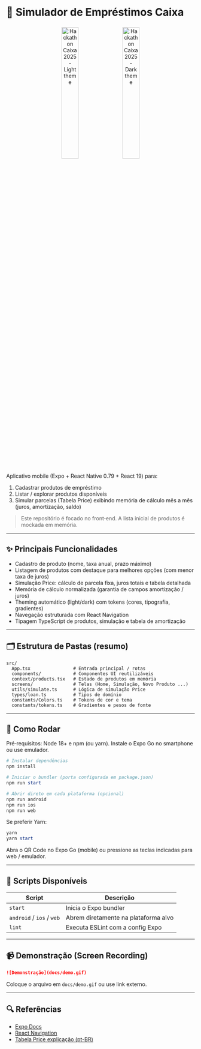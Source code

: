 # 📱 Simulador de Empréstimos Caixa

<p align="center">
  <img 
    src="https://github.com/user-attachments/assets/2503a9de-2b19-424e-9291-f484ccb1aff9" 
    alt="Hackathon Caixa 2025 - Light theme" 
    width="30%" 
    style="border-radius:12px; margin:4px;" 
  />
  <img 
    src="https://github.com/user-attachments/assets/6b635c3c-22b9-451d-b222-bb8577f08518" 
    alt="Hackathon Caixa 2025 - Dark theme" 
    width="30%" 
    style="border-radius:12px; margin:4px;" 
  />
</>





Aplicativo mobile (Expo + React Native 0.79 + React 19) para:
1. Cadastrar produtos de empréstimo
2. Listar / explorar produtos disponíveis
3. Simular parcelas (Tabela Price) exibindo memória de cálculo mês a mês (juros, amortização, saldo)

> Este repositório é focado no front‑end. A lista inicial de produtos é mockada em memória.

---
## ✨ Principais Funcionalidades

- Cadastro de produto (nome, taxa anual, prazo máximo)
- Listagem de produtos com destaque para melhores opções (com menor taxa de juros)
- Simulação Price: cálculo de parcela fixa, juros totais e tabela detalhada
- Memória de cálculo normalizada (garantia de campos amortização / juros)
- Theming automático (light/dark) com tokens (cores, tipografia, gradientes)
- Navegação estruturada com React Navigation
- Tipagem TypeScript de produtos, simulação e tabela de amortização

---
## 🗂️ Estrutura de Pastas (resumo)

```
src/
  App.tsx                # Entrada principal / rotas
  components/            # Componentes UI reutilizáveis
  context/products.tsx   # Estado de produtos em memória
  screens/               # Telas (Home, Simulação, Novo Produto ...)
  utils/simulate.ts      # Lógica de simulação Price
  types/loan.ts          # Tipos de domínio
  constants/Colors.ts    # Tokens de cor e tema
  constants/tokens.ts    # Gradientes e pesos de fonte
```

---
## 🚀 Como Rodar

Pré‑requisitos: Node 18+ e npm (ou yarn). Instale o Expo Go no smartphone ou use emulador.

```powershell
# Instalar dependências
npm install

# Iniciar o bundler (porta configurada em package.json)
npm run start

# Abrir direto em cada plataforma (opcional)
npm run android
npm run ios
npm run web
```

Se preferir Yarn:

```powershell
yarn
yarn start
```

Abra o QR Code no Expo Go (mobile) ou pressione as teclas indicadas para web / emulador.

---
## 🧪 Scripts Disponíveis

| Script | Descrição |
|--------|----------|
| `start` | Inicia o Expo bundler |
| `android` / `ios` / `web` | Abrem diretamente na plataforma alvo |
| `lint` | Executa ESLint com a config Expo |

---
## 📹 Demonstração (Screen Recording)

```markdown
![Demonstração](docs/demo.gif)
```

Coloque o arquivo em `docs/demo.gif` ou use link externo.

---
## 🔍 Referências

- [Expo Docs](https://docs.expo.dev)
- [React Navigation](https://reactnavigation.org/)
- [Tabela Price explicação (pt-BR)](https://pt.wikipedia.org/wiki/Sistema_Franc%C3%AAs_de_Amortiza%C3%A7%C3%A3o)

